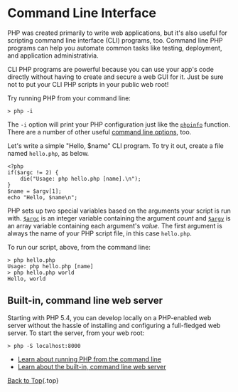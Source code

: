 ﻿# Command Line Interface

PHP was created primarily to write web applications, but it's also useful for scripting command line interface (CLI) programs, too. Command line PHP programs can help you automate common tasks like testing, deployment, and application administrativia.

CLI PHP programs are powerful because you can use your app's code directly without having to create and secure a web GUI for it. Just be sure not to put your CLI PHP scripts in your public web root!

Try running PHP from your command line:

    > php -i

The `-i` option will print your PHP configuration just like the [`phpinfo`][0] function. There are a number of other useful [command line options][1], too.

Let's write a simple "Hello, $name" CLI program. To try it out, create a file named `hello.php`, as below.

    <?php
    if($argc != 2) {
        die("Usage: php hello.php [name].\n");
    }
    $name = $argv[1];
    echo "Hello, $name\n";

PHP sets up two special variables based on the arguments your script is run with. [`$argc`][2] is an integer variable containing the argument *count* and [`$argv`][3] is an array variable containing each argument's *value*. The first argument is always the name of your PHP script file, in this case `hello.php`.

To run our script, above, from the command line:

    > php hello.php
    Usage: php hello.php [name]
    > php hello.php world
    Hello, world

## Built-in, command line web server

Starting with PHP 5.4, you can develop locally on a PHP-enabled web server without the hassle of installing and configuring a full-fledged web server. To start the server, from your web root:

    > php -S localhost:8000

 * [Learn about running PHP from the command line][5]
 * [Learn about the built-in, command line web server][4]

[Back to Top](#top){.top}

[0]: http://php.net/manual/en/function.phpinfo.php
[1]: http://www.php.net/manual/en/features.commandline.options.php
[2]: http://php.net/manual/en/reserved.variables.argc.php
[3]: http://php.net/manual/en/reserved.variables.argv.php
[4]: http://www.php.net/manual/en/features.commandline.webserver.php
[5]: http://php.net/manual/en/features.commandline.php
